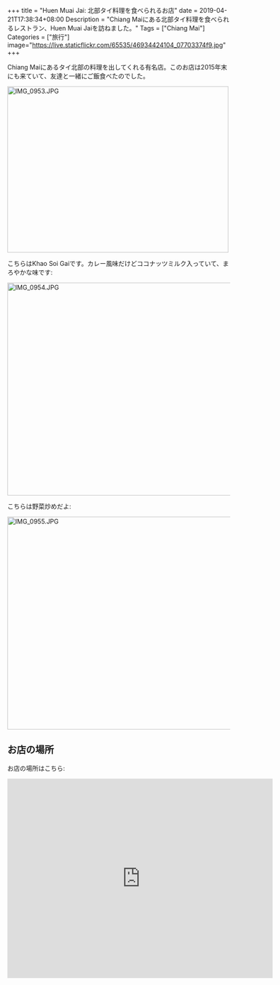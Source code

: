 +++
title = "Huen Muai Jai: 北部タイ料理を食べられるお店"
date = 2019-04-21T17:38:34+08:00
Description = "Chiang Maiにある北部タイ料理を食べられるレストラン、Huen Muai Jaiを訪ねました。"
Tags = ["Chiang Mai"]
Categories = ["旅行"]
image="https://live.staticflickr.com/65535/46934424104_07703374f9.jpg"
+++

Chiang Maiにあるタイ北部の料理を出してくれる有名店。このお店は2015年末にも来ていて、友達と一緒にご飯食べたのでした。

<a data-flickr-embed="true"  href="https://www.flickr.com/photos/42332031@N02/46934424104/in/dateposted/" title="IMG_0953.JPG"><img src="https://live.staticflickr.com/65535/46934424104_07703374f9.jpg" width="500" height="375" alt="IMG_0953.JPG"></a><script async src="//embedr.flickr.com/assets/client-code.js" charset="utf-8"></script>

こちらはKhao Soi Gaiです。カレー風味だけどココナッツミルク入っていて、まろやかな味です:

<a data-flickr-embed="true"  href="https://www.flickr.com/photos/42332031@N02/33781043408/in/dateposted/" title="IMG_0954.JPG"><img src="https://live.staticflickr.com/65535/33781043408_fff32e2566_z.jpg" width="640" height="480" alt="IMG_0954.JPG"></a><script async src="//embedr.flickr.com/assets/client-code.js" charset="utf-8"></script>

こちらは野菜炒めだよ:

<a data-flickr-embed="true"  href="https://www.flickr.com/photos/42332031@N02/32715903357/in/dateposted/" title="IMG_0955.JPG"><img src="https://live.staticflickr.com/65535/32715903357_c79e4d2522_z.jpg" width="640" height="480" alt="IMG_0955.JPG"></a><script async src="//embedr.flickr.com/assets/client-code.js" charset="utf-8"></script>

## お店の場所
お店の場所はこちら:

<iframe src="https://www.google.com/maps/embed?pb=!1m14!1m8!1m3!1d7553.891730059436!2d98.97115538714203!3d18.80056573530905!3m2!1i1024!2i768!4f13.1!3m3!1m2!1s0x0%3A0x6bad4b8a8337d731!2z44OV44Ki44OzIOODoOOCouODsyDjgrjjg6PjgqQ!5e0!3m2!1sja!2sth!4v1555856482921!5m2!1sja!2sth" width="600" height="450" frameborder="0" style="border:0" allowfullscreen></iframe>
